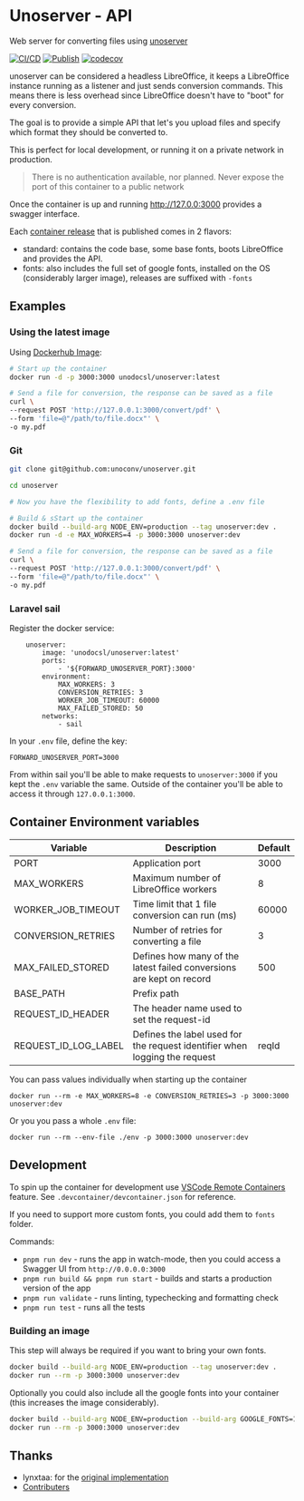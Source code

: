 # Unoserver - API

Web server for converting files using [unoserver](https://github.com/unoconv/unoserver)

[![CI/CD](https://github.com/unodocs/unoserver/actions/workflows/main.yml/badge.svg)](https://github.com/unodocs/unoserver/actions/workflows/main.yml)
[![Publish](https://github.com/unodocs/unoserver/actions/workflows/publish.yml/badge.svg)](https://github.com/unodocs/unoserver/actions/workflows/publish.yml)
[![codecov](https://codecov.io/gh/unodocs/unoserver/graph/badge.svg?token=2LFC0WZCQE)](https://codecov.io/gh/unodocs/unoserver)

unoserver can be considered a headless LibreOffice, it keeps a LibreOffice instance running as a listener and just sends conversion commands.
This means there is less overhead since LibreOffice doesn't have to "boot" for every conversion.

The goal is to provide a simple API that let's you upload files and specify which format they should be converted to.

This is perfect for local development, or running it on a private network in production.

> There is no authentication available, nor planned.
> Never expose the port of this container to a public network

Once the container is up and running http://127.0.0:3000 provides a swagger interface.

Each [container release](https://hub.docker.com/r/unodocsl/unoserver) that is published comes in 2 flavors:
- standard: contains the code base, some base fonts, boots LibreOffice and provides the API.
- fonts: also includes the full set of google fonts, installed on the OS (considerably larger image), releases are suffixed with `-fonts`

## Examples

### Using the latest image
Using [Dockerhub Image](https://hub.docker.com/r/unodocsl/unoserver):

```sh
# Start up the container
docker run -d -p 3000:3000 unodocsl/unoserver:latest

# Send a file for conversion, the response can be saved as a file
curl \
--request POST 'http://127.0.0.1:3000/convert/pdf' \
--form 'file=@"/path/to/file.docx"' \
-o my.pdf
```

### Git
```sh
git clone git@github.com:unoconv/unoserver.git

cd unoserver

# Now you have the flexibility to add fonts, define a .env file

# Build & sStart up the container
docker build --build-arg NODE_ENV=production --tag unoserver:dev .
docker run -d -e MAX_WORKERS=4 -p 3000:3000 unoserver:dev

# Send a file for conversion, the response can be saved as a file
curl \
--request POST 'http://127.0.0.1:3000/convert/pdf' \
--form 'file=@"/path/to/file.docx"' \
-o my.pdf
```

### Laravel sail

Register the docker service:

```docker-composer
    unoserver:
        image: 'unodocsl/unoserver:latest'
        ports:
            - '${FORWARD_UNOSERVER_PORT}:3000'
        environment:
            MAX_WORKERS: 3
            CONVERSION_RETRIES: 3
            WORKER_JOB_TIMEOUT: 60000
            MAX_FAILED_STORED: 50
        networks:
            - sail
```

In your `.env` file, define the key:

```dotenv
FORWARD_UNOSERVER_PORT=3000
```

From within sail you'll be able to make requests to `unoserver:3000` if you kept the `.env` variable the same.
Outside of the container you'll be able to access it through `127.0.0.1:3000`.

## Container Environment variables

| Variable             | Description                                                                | Default |
| -------------------- | -------------------------------------------------------------------------- | ------- |
| PORT                 | Application port                                                           | 3000    |
| MAX_WORKERS          | Maximum number of LibreOffice workers                                      | 8       |
| WORKER_JOB_TIMEOUT   | Time limit that 1 file conversion can run (ms)                             | 60000   |
| CONVERSION_RETRIES   | Number of retries for converting a file                                    | 3       |
| MAX_FAILED_STORED    | Defines how many of the latest failed conversions are kept on record       | 500     |
| BASE_PATH            | Prefix path                                                                |         |
| REQUEST_ID_HEADER    | The header name used to set the request-id                                 |         |
| REQUEST_ID_LOG_LABEL | Defines the label used for the request identifier when logging the request | reqId   |

You can pass values individually when starting up the container

```shell
docker run --rm -e MAX_WORKERS=8 -e CONVERSION_RETRIES=3 -p 3000:3000 unoserver:dev
```

Or you you pass a whole `.env` file:

```shell
docker run --rm --env-file ./env -p 3000:3000 unoserver:dev
```

## Development

To spin up the container for development use [VSCode Remote Containers](https://code.visualstudio.com/docs/devcontainers/containers) feature. See `.devcontainer/devcontainer.json` for reference.

If you need to support more custom fonts, you could add them to `fonts` folder.

Commands:

- `pnpm run dev` - runs the app in watch-mode, then you could access a Swagger UI from `http://0.0.0.0:3000`
- `pnpm run build && pnpm run start` - builds and starts a production version of the app
- `pnpm run validate` - runs linting, typechecking and formatting check
- `pnpm run test` - runs all the tests

### Building an image

This step will always be required if you want to bring your own fonts.

```sh
docker build --build-arg NODE_ENV=production --tag unoserver:dev .
docker run --rm -p 3000:3000 unoserver:dev
```

Optionally you could also include all the google fonts into your container (this increases the image considerably).

```sh
docker build --build-arg NODE_ENV=production --build-arg GOOGLE_FONTS=1 --tag unoserver:dev .
docker run --rm -p 3000:3000 unoserver:dev
```

## Thanks

- lynxtaa: for the [original implementation](https://github.com/lynxtaa/unoserver-web)
- [Contributers](https://github.com/unodocs/unoserver/graphs/contributors)
